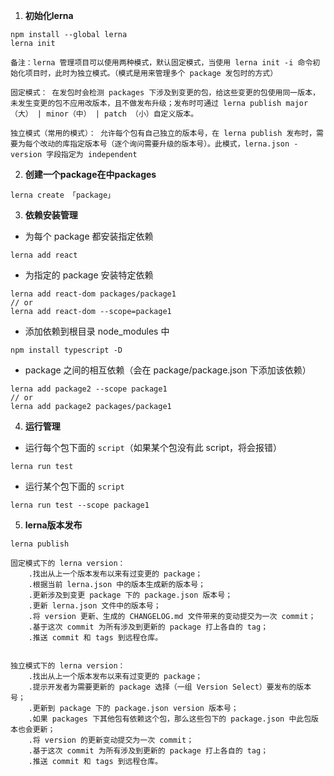1. **初始化lerna**

```
npm install --global lerna
lerna init
```

```
备注：lerna 管理项目可以使用两种模式，默认固定模式，当使用 lerna init -i 命令初始化项目时，此时为独立模式。（模式是用来管理多个 package 发包时的方式）

固定模式： 在发包时会检测 packages 下涉及到变更的包，给这些变更的包使用同一版本，未发生变更的包不应用改版本，且不做发布升级；发布时可通过 lerna publish major（大） | minor（中） | patch （小）自定义版本。

独立模式（常用的模式）： 允许每个包有自己独立的版本号，在 lerna publish 发布时，需要为每个改动的库指定版本号（逐个询问需要升级的版本号）。此模式，lerna.json - version 字段指定为 independent
```

2. **创建一个package在中packages**

```
lerna create 「package」
```

3. **依赖安装管理**

- 为每个 package 都安装指定依赖

```
lerna add react
```

- 为指定的 package 安装特定依赖

```
lerna add react-dom packages/package1
// or
lerna add react-dom --scope=package1
```

- 添加依赖到根目录 node_modules 中

```
npm install typescript -D
```

- package 之间的相互依赖（会在 package/package.json 下添加该依赖）

```
lerna add package2 --scope package1
// or
lerna add package2 packages/package1
```

4. **运行管理**

- 运行每个包下面的 `script`（如果某个包没有此 script，将会报错）

```
lerna run test
```

- 运行某个包下面的 `script`

```
lerna run test --scope package1
```

5. **lerna版本发布**

```
lerna publish
```

```
固定模式下的 lerna version：
    .找出从上一个版本发布以来有过变更的 package；
    .根据当前 lerna.json 中的版本生成新的版本号；
    .更新涉及到变更 package 下的 package.json 版本号；
    .更新 lerna.json 文件中的版本号；
    .将 version 更新、生成的 CHANGELOG.md 文件带来的变动提交为一次 commit；
    .基于这次 commit 为所有涉及到更新的 package 打上各自的 tag；
    .推送 commit 和 tags 到远程仓库。


独立模式下的 lerna version：
    .找出从上一个版本发布以来有过变更的 package；
    .提示开发者为需要更新的 package 选择（一组 Version Select）要发布的版本号；
    .更新到 package 下的 package.json version 版本号；
    .如果 packages 下其他包有依赖这个包，那么这些包下的 package.json 中此包版本也会更新；
    .将 version 的更新变动提交为一次 commit；
    .基于这次 commit 为所有涉及到更新的 package 打上各自的 tag；
    .推送 commit 和 tags 到远程仓库。

```
